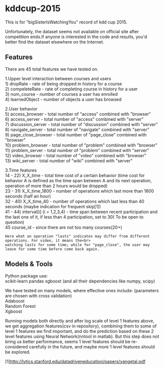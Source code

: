 # kddcup-2015
This is for "bigSisterIsWatchingYou" record of kdd cup 2015.

Unfortunately, the dataset seems not available on official site after competition ends.If anyone is interested in
the code and results, you'd better find the dataset elsewhere on the Internet.

Features
---------------------
There are 45 total features we have tested on.

1.Upper level interaction between courses and users<br>
    1) dropRate - rate of being dropped in history for a course<br> 
    2) compeleteRate - rate of completing course in history for a user<br>
    3) num_course - number of courses a user has enrolled<br>
    4) learnedObject - number of objects a user has browsed<br>

2.User behavior <br>
    5) access_browser - total number of "access" combined with "browser"<br>
    6) access_server - total number of "access" combined with "server"<br>
    7) discussion_server - total number of "discussion" combined with "server"<br>
    8) navigate_server - total number of "navigate" combined with "server"<br>
    9) page_close_browser - total number of "page_close" combined with "browser"<br>
    10) problem_browser - total number of "problem" combined with "browser"<br>
    11) problem_server - total number of "problem" combined with "server"<br>
    12) video_browser - total number of "video" combined with "browser"<br>
    13) wiki_server - total number of "wiki" combined with "server"<br>

3.Time features<br>
    14 - 22) X_X_time - total time cost of a certain behavior (time cost for behavior A is defined as the time span between A and its next operation, operation of more than 2 hours would be dropped)<br>
    23 - 31) X_X_time_1800 - number of operations which last more than 1800 seconds (half an hour)<br>
    32 - 40) X_X_time_40 - number of operations which last less than 40 seconds (maybe indication for frequent skip[1]) <br>
    41 - 44) interval[i] (i = 1,2,3,4) - time span between recent participation and the last one of it, if less than 4 participation, set to 30( To be open to question)<br>
    45 course_id - since there are not too many courses(20+)<br>

    Here what an operation "lasts" indicates may differ from different operations. For video, it means the<br>
    watching lasts for some time; while for "page_close", the user may leave for some time before come back again.

    

Models & Tools
------------------------
Python package use:<br>
    scikit-learn pandas xgboost (and all their dependencies like numpy, scipy)<br>

We have tested on many models, where effective ones include: (parameters are chosen with cross validation)<br>
    Adaboost<br>
    Random Forest<br>
    Xgboost<br>

Running models both directly and after log scale of level 1 features above, we get aggregation features(csv in
repository), combining them to some of level 1 features we find important, and do the prediction based on these 2
level features using Neural Network(nntool in matlab). But this step does not bring us better performance, seems 1 
level features should be re-considered carefully in the future, and maybe more 1 level features should be
explored.
    






[1]http://lytics.stanford.edu/datadriveneducation/papers/yangetal.pdf
                
